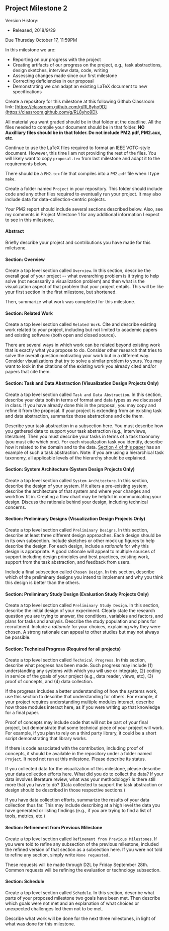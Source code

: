 ## Project Milestone 2

Version History: 

- Released, 2018/9/29


Due Thursday October 17, 11:59PM

In this milestone we are:

- Reporting on our progress with the project
- Creating artifacts of our progress on the project, e.g., task abstractions,
  design sketches, interview data, code, writing
- Assessing changes made since our first milestone
- Correcting deficiencies in our proposal
- Demonstrating we can adapt an existing LaTeX document to new specifications

Create a repository for this milestone at this following Github Classroom
link: [https://classroom.github.com/g/RL8yho9D](https://classroom.github.com/g/RL8yho9D).

All material you want graded should be in that folder at the deadline. All the
files needed to compile your document should be in that folder. **NO
Auxilliary files should be in that folder. Do not include PM2.pdf, PM2.aux,
etc.** 

Continue to use the LaTeX files required to format an IEEE VGTC-style
document. However, this time I am not providing the rest of the files. You
will likely want to copy `proposal.tex` from last milestone and adapt it to
the requirements below.

There should be a `PM2.tex` file that compiles into a `PM2.pdf` file when I
type `make`.

Create a folder named `Project` in your repository. This folder should include
code and any other files required to eventually run your project. It may also
include data for data-collection-centric projects.

Your PM2 report should include several sections described below. Also, see my
comments in Project Milestone 1 for any additional information I expect to see
in this milestone.

#### Abstract

Briefly describe your project and contributions you have made for this
miletsone.


#### Section: Overview

Create a top level section called `Overview`. In this section, describe the
overall goal of your project -- what overarching problem is it trying to help
solve (not necessarily a visualization problem) and then what is the
visualization aspect of that problem that your project entails. This will be
like your first section in the first milestone, but shortened.

Then, summarize what work was completed for this milestone. 

#### Section: Related Work

Create a top level section called `Related Work`. Cite and describe existing
work related to your project, including but not limited to academic papers and
existing software (both open and closed source).

There are several ways in which work can be related beyond existing work that
is exactly what you propose to do. Consider other research that tries to solve
the overall question motivating your work but in a different way. Consider
visualizations that try to solve a similar problem to yours. You may want to
look in the citations of the existing work you already cited and/or papers
that cite them.


#### Section: Task and Data Abstraction (Visualization Design Projects Only)

Create a top level section called `Task and Data Abstraction`. In this
section, describe your data both in terms of format and data types as we
discussed in class. If you have already done this in the proposal, you may
copy and refine it from the proposal. If your project is extending from an
existing task and data abstraction, summarize those abstractions and cite
them.

Describe your task abstraction in a subsection here. You must describe how you
gathered data to support your task abstraction (e.g., interviews, literature).
Then you must describe your tasks in terms of a task taxonomy (you must cite
which one). For each visualization task you identify, describe how it related
to the domain and to the data. [Section 4 of this
paper](http://hdc.cs.arizona.edu/papers/cfg_2018_explorer_preprint.pdf) has an
example of such a task abstraction. Note: if you are using a hierarchical task
taxonomy, all applicable levels of the hierarchy should be explained.


#### Section: System Architecture (System Design Projects Only)

Create a top level section called `System Architecture`. In this section,
describe the design of your system. If it alters a pre-existing system,
describe the architecture of that system and where your changes and workflow
fit in. Creating a flow chart may be helpful in communicating your design.
Discuss the rationale behind your design, including technical concerns.


#### Section: Preliminary Designs (Visualization Design Projects Only)

Create a top level section called `Preliminary Designs`. In this section,
describe at least three different design approaches. Each design should be in
its own subsection. Include sketches or other mock up figures to help describe
the design. For each design, include a *rationale* for why this design is
appropriate. A good rationale will appeal to multiple sources of support
including design principles and best practices, existing work, support from
the task abstraction, and feedback from users. 

Include a final subsection called `Chosen Design`. In this section, describe
which of the preliminary designs you intend to implement and why you think
this design is better than the others. 


#### Section: Preliminary Study Design (Evaluation Study Projects Only)

Create a top level section called `Preliminary Study Design`. In this section,
describe the initial design of your experiment. Clearly state the research
question you are trying to answer, the conditions, variables and factors, and
plans for tasks and analysis. Describe the study population and plans for
recruitment. Include a *rationale* for your choices, explaining why they were
chosen. A strong rationale can appeal to other studies but may not always be
possible.


#### Section: Technical Progress (Required for all projects)

Create a top level section called `Technical Progress`. In this section,
describe what progress has been made. Such progress may include (1)
understanding any systems with which you will use or integrate, (2) coding in
service of the goals of your project (e.g., data reader, views, etc), (3)
proof of concepts, and (4) data collection.

If the progress includes a better understanding of how the systems work, use
this section to describe that understanding for others. For example, if your
project requires understanding multiple modules interact, describe how those
modules interact here, as if you were writing up that knowledge for a final
paper.

Proof of concepts may include code that will not be part of your final
project, but demonstrate that some technical piece of your project will work.
For example, if you plan to rely on a third party library, it could be a short
script demonstrating that library works. 

If there is code associated with the contribution, including proof of
concepts, it should be available in the repository under a folder named
`Project`. It need not run at this milestone. Please describe its status. 

If you collected data for the visualization of this milestone, please describe
your data collection efforts here. What did you do to collect the data? If
your data involves literature review, what was your methodology? Is there
still more that you have to do? (Data collected to support the task abstraction
or design should be described in those respective sections.) 

If you have data collection efforts, summarize the results of your data
collection thus far. This may include describing at a high level the data you
have generated or listing findings (e.g., if you are trying to find a list of
tools, metrics, etc.)


#### Section: Refinement from Previous Milestone

Create a top level section called `Refinement from Previous Milestones`. If
you were told to refine any subsection of the previous milestone, included the
refined version of that section as a subsection here. If you were not told to
refine any section, simply write `None requested.`

These requests will be made through D2L by Friday September 28th. Common
requests will be refining the evaluation or technology subsection.


#### Section: Schedule

Create a top level section called `Schedule`. In this section, describe what
parts of your proposed milestone two goals have been met. Then describe which
goals were not met and an explanation of what choices or unexpected challenges
led them not to be met.

Describe what work will be done for the next three milestones, in light of
what was done for this milestone. 



